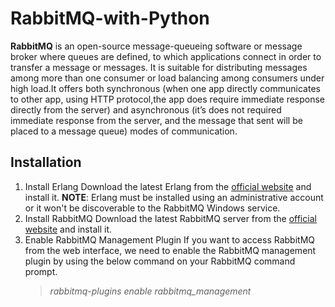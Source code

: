 # RabbitMQ-with-Python
**RabbitMQ** is an open-source message-queueing software or message broker where queues are defined, to which applications connect in order to transfer a message or messages.
It is suitable for distributing messages among more than one consumer or load balancing among consumers under high load.It offers both synchronous (when one app directly 
communicates to other app, using HTTP protocol,the app does require immediate response directly from the server) and asynchronous (it’s does not required immediate response from the server, and the message that sent will be placed to a message queue) modes of communication.<br>

<h2> Installation </h2>

1. Install Erlang
    Download the latest Erlang from the [official website](https://www.erlang.org/downloads) and install it.
    **NOTE**: Erlang must be installed using an administrative account or it won't be discoverable to the RabbitMQ Windows service.
2. Install RabbitMQ
    Download the latest RabbitMQ server from the [official website](https://www.rabbitmq.com/install-windows.html#downloads) and install it.
3. Enable RabbitMQ Management Plugin
    If you want to access RabbitMQ from the web interface, we need to enable the RabbitMQ management plugin by using the below command on your RabbitMQ command prompt.
    >*rabbitmq-plugins enable rabbitmq_management* 
